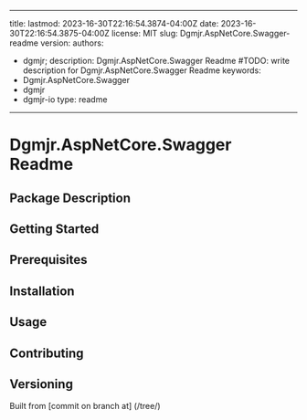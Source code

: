 ---

title:
lastmod: 2023-16-30T22:16:54.3874-04:00Z
date: 2023-16-30T22:16:54.3875-04:00Z
license: MIT
slug: Dgmjr.AspNetCore.Swagger-readme
version:
authors:
- dgmjr;
description: Dgmjr.AspNetCore.Swagger Readme #TODO: write description for Dgmjr.AspNetCore.Swagger Readme
keywords:
- Dgmjr.AspNetCore.Swagger
- dgmjr
- dgmjr-io
type: readme
------------

# Dgmjr.AspNetCore.Swagger Readme

<!-- TODO: Write the contents of the Dgmjr.AspNetCore.Swagger Readme file -->

## Package Description

## Getting Started

## Prerequisites

## Installation

## Usage

## Contributing

## Versioning

Built from [commit  on branch  at]
(/tree/)
